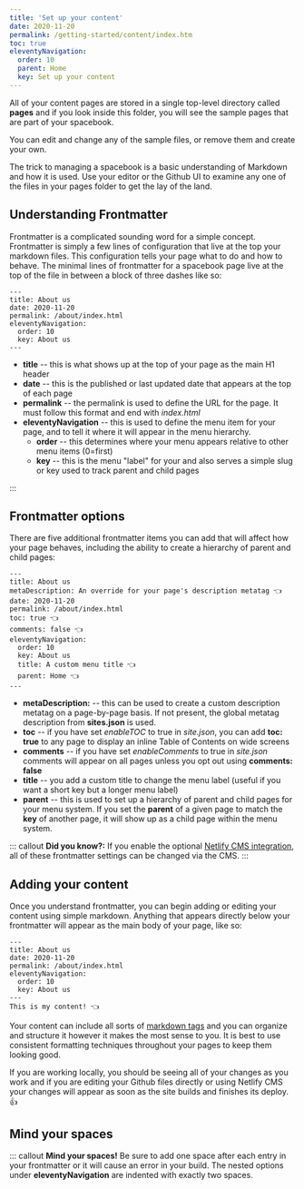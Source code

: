 ```yaml
---
title: 'Set up your content' 
date: 2020-11-20
permalink: /getting-started/content/index.htm
toc: true
eleventyNavigation:
  order: 10
  parent: Home
  key: Set up your content 
---
```

All of your content pages are stored in a single top-level directory called **pages** and if you look inside this folder, you will see the sample pages that are part of your spacebook.

You can edit and change any of the sample files, or remove them and create your own. 

The trick to managing a spacebook is a basic understanding of Markdown and how it is used. Use your editor or the Github UI to examine any one of the files in your pages folder to get the lay of the land. 

## Understanding Frontmatter

Frontmatter is a complicated sounding word for a simple concept. Frontmatter is simply a few lines of configuration that live at the top your markdown files. This configuration tells your page what to do and how to behave. The minimal lines of frontmatter for a spacebook page live at the top of the file in between a block of three dashes like so:

```
---
title: About us 
date: 2020-11-20
permalink: /about/index.html
eleventyNavigation:
  order: 10
  key: About us 
---
```

* **title** -- this is what shows up at the top of your page as the main H1 header
* **date** -- this is the published or last updated date that appears at the top of each page
* **permalink** -- the permalink is used to define the URL for the page. It must follow this format and end with *index.html*
* **eleventyNavigation** -- this is used to define the menu item for your page, and to tell it where it will appear in the menu hierarchy.
  * **order** -- this determines where your menu appears relative to other menu items (0=first) 
  * **key** -- this is the menu "label" for your and also serves a simple slug or key used to track parent and child pages

 
:::

## Frontmatter options

There are five additional frontmatter items you can add that will affect how your page behaves, including the ability to create a hierarchy of parent and child pages:

```
---
title: About us 
metaDescription: An override for your page's description metatag 👈 
date: 2020-11-20
permalink: /about/index.html
toc: true 👈
comments: false 👈
eleventyNavigation:
  order: 10
  key: About us 
  title: A custom menu title 👈
  parent: Home 👈
---

```

* **metaDescription:** -- this can be used to create a custom description metatag on a page-by-page basis. If not present, the global metatag description from **sites.json** is used.
* **toc** -- if you have set *enableTOC* to true in *site.json*, you can add **toc: true** to any page to display an inline Table of Contents on wide screens
* **comments** -- if you have set *enableComments* to true in *site.json* comments will appear on all pages unless you opt out using **comments: false**
* **title** -- you add a custom title to change the menu label (useful if you want a short key but a longer menu label) 
* **parent** -- this is used to set up a hierarchy of parent and child pages for your menu system. If you set the **parent** of a given page to match the **key** of another page, it will show up as a child page within the menu system.

::: callout
**Did you know?:** If you enable the optional [Netlify CMS integration](/netlifycms), all of these frontmatter settings can be changed via the CMS.
:::

## Adding your content 

Once you understand frontmatter, you can begin adding or editing your content using simple markdown. Anything that appears directly below your frontmatter will appear as the main body of your page, like so:

```
---
title: About us 
date: 2020-11-20
permalink: /about/index.html
eleventyNavigation:
  order: 10
  key: About us 
---
This is my content! 👈

```

Your content can include all sorts of [markdown tags](/markdown) and you can organize and structure it however it makes the most sense to you. It is best to use consistent formatting techniques throughout your pages to keep them looking good. 

If you are working locally, you should be seeing all of your changes as you work and if you are editing your Github files directly or using Netlify CMS your changes will appear as soon as the site builds and finishes its deploy. 👍

## Mind your spaces

::: callout
**Mind your spaces!** Be sure to add one space after each entry in your frontmatter or it will cause an error in your build. The nested options under **eleventyNavigation** are indented with exactly two spaces.